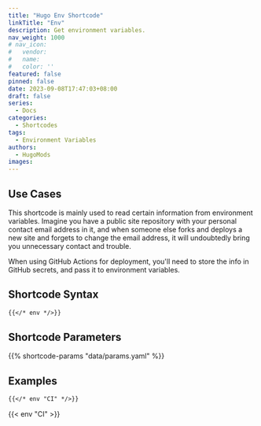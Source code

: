 ```yaml
---
title: "Hugo Env Shortcode"
linkTitle: "Env"
description: Get environment variables.
nav_weight: 1000
# nav_icon:
#   vendor: 
#   name: 
#   color: ''
featured: false
pinned: false
date: 2023-09-08T17:47:03+08:00
draft: false
series:
  - Docs
categories:
  - Shortcodes
tags:
  - Environment Variables
authors:
  - HugoMods
images:
---
```


## Use Cases

This shortcode is mainly used to read certain information from environment variables. Imagine you have a public site repository with your personal contact email address in it, and when someone else forks and deploys a new site and forgets to change the email address, it will undoubtedly bring you unnecessary contact and trouble.

When using GitHub Actions for deployment, you'll need to store the info in GitHub secrets, and pass it to environment variables.

## Shortcode Syntax

```markdown
{{</* env */>}}
```

## Shortcode Parameters

{{% shortcode-params "data/params.yaml" %}}

## Examples

```markdown
{{</* env "CI" */>}}
```

{{< env "CI" >}}
